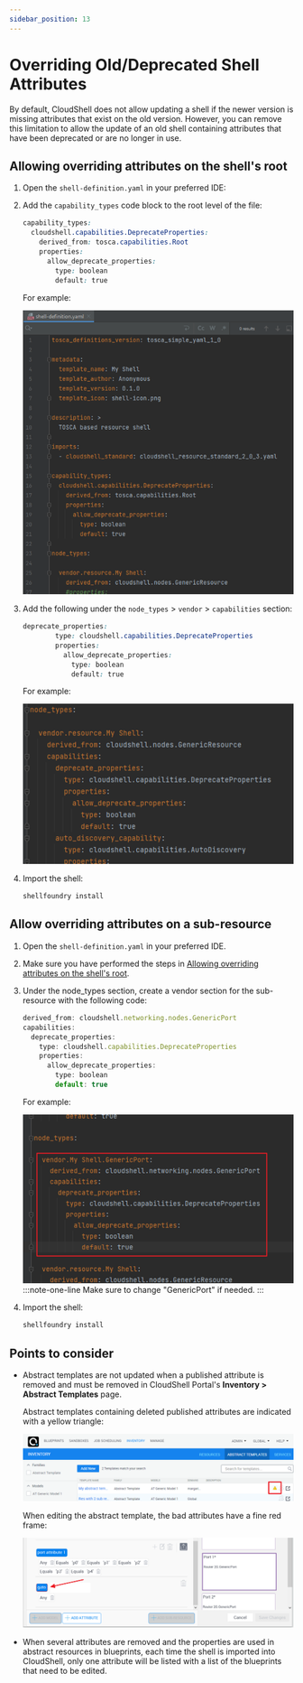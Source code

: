 ```yaml
---
sidebar_position: 13
---
```


# Overriding Old/Deprecated Shell Attributes

By default, CloudShell does not allow updating a shell if the newer version is missing attributes that exist on the old version. However, you can remove this limitation to allow the update of an old shell containing attributes that have been deprecated or are no longer in use.

## Allowing overriding attributes on the shell's root

1. Open the `shell-definition.yaml` in your preferred IDE:
2. Add the `capability_types` code block to the root level of the file:
    
    ```css
    capability_types:
      cloudshell.capabilities.DeprecateProperties:
        derived_from: tosca.capabilities.Root
        properties:
          allow_deprecate_properties:
            type: boolean
            default: true
    ```
    
    For example:
    
    ![](/Images/Devguide-shells/Override-Shell-Attributes-Snippet.png)
    
3. Add the following under the `node_types` > `vendor` > `capabilities` section:
    
    ```css
    deprecate_properties:
            type: cloudshell.capabilities.DeprecateProperties
            properties:
              allow_deprecate_properties:
                type: boolean
                default: true
    ```
    
    For example:
    
    ![](/Images/Devguide-shells/Override-Shell-Attributes-Snippet-2.png)
    
4. Import the shell:
    
    ```javascript
    shellfoundry install
    ```
    

## Allow overriding attributes on a sub-resource

1. Open the `shell-definition.yaml` in your preferred IDE.
2. Make sure you have performed the steps in [Allowing overriding attributes on the shell's root](./override-old-shell-attributes.md#allowing-overriding-attributes-on-the-shells-root).
3. Under the node\_types section, create a vendor section for the sub-resource with the following code:
    
    ```javascript
    derived_from: cloudshell.networking.nodes.GenericPort
    capabilities:
      deprecate_properties:
        type: cloudshell.capabilities.DeprecateProperties
        properties:
          allow_deprecate_properties:
            type: boolean
            default: true
    ```
    
    For example:
    
    ![](/Images/Devguide-shells/Override-Shell-Attributes-Snippet-3.png)
    :::note-one-line
    Make sure to change "GenericPort" if needed.
    :::
4. Import the shell:
    
    ```javascript
    shellfoundry install
    ```
    

## Points to consider

- Abstract templates are not updated when a published attribute is removed and must be removed in CloudShell Portal's **Inventory > Abstract Templates** page.
    
    Abstract templates containing deleted published attributes are indicated with a yellow triangle:
    
    ![](/Images/Devguide-shells/Abstract-template-error.png)
    
    When editing the abstract template, the bad attributes have a fine red frame:
    
    ![](/Images/Devguide-shells/abstract-template-error-2.png)
    
- When several attributes are removed and the properties are used in abstract resources in blueprints, each time the shell is imported into CloudShell, only one attribute will be listed with a list of the blueprints that need to be edited.
